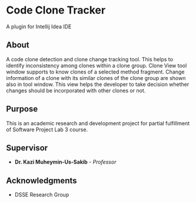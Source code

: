 # Code Clone Tracker

A plugin for Intellij Idea IDE

## About
A code clone detection and clone change tracking tool. This helps to identify inconsistency among clones within a clone group. Clone View tool window supports to know clones of a selected method fragment. Change information of a clone with its similar clones of the clone group are shown also in tool window. This view helps the developer to take decision whether changes should be incorporated with other clones or not.

## Purpose
This is an academic research and development project for partial fulfillment of Software Project Lab 3 course.

## Supervisor

* **Dr. Kazi Muheymin-Us-Sakib** - *Professor*

## Acknowledgments

* DSSE Research Group

